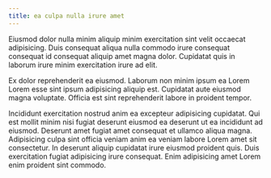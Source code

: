 ```yaml
---
title: ea culpa nulla irure amet
---
```


Eiusmod dolor nulla minim aliquip minim exercitation sint velit occaecat adipisicing. Duis consequat aliqua nulla commodo irure consequat consequat id consequat aliquip amet magna dolor. Cupidatat quis in laborum irure minim exercitation irure ad elit.

Ex dolor reprehenderit ea eiusmod. Laborum non minim ipsum ea Lorem Lorem esse sint ipsum adipisicing aliquip est. Cupidatat aute eiusmod magna voluptate. Officia est sint reprehenderit labore in proident tempor.

Incididunt exercitation nostrud anim ea excepteur adipisicing cupidatat. Qui est mollit minim nisi fugiat deserunt eiusmod ea deserunt ut ea incididunt ad eiusmod. Deserunt amet fugiat amet consequat et ullamco aliqua magna. Adipisicing culpa sint officia veniam anim ea veniam labore Lorem amet sit consectetur. In deserunt aliquip cupidatat irure eiusmod proident quis. Duis exercitation fugiat adipisicing irure consequat. Enim adipisicing amet Lorem enim proident sint commodo.